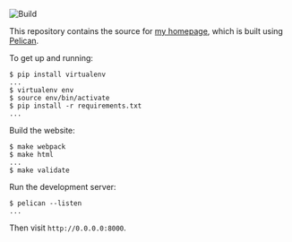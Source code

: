 ![Build](https://github.com/jameshanlon/homepage/actions/workflows/build.yml/badge.svg)

This repository contains the source for [my homepage](http://jameswhanlon.com),
which is built using [Pelican](https://blog.getpelican.com/).

To get up and running:
```
$ pip install virtualenv
...
$ virtualenv env
$ source env/bin/activate
$ pip install -r requirements.txt
...
```

Build the website:
```
$ make webpack
$ make html
...
$ make validate
```

Run the development server:
```
$ pelican --listen
...
```
Then visit ``http://0.0.0.0:8000``.
